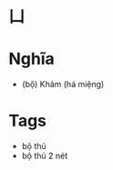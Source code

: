 # 凵

# Nghĩa
* (bộ) Khảm (há miệng)

# Tags
* bộ thủ
*  bộ thủ 2 nét

<script>window.HANZI_FIELD='凵';</script>
